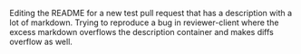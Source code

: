 Editing the README for a new test pull request that has a description with a lot of markdown. Trying to reproduce a bug in reviewer-client where the excess markdown overflows the description container and makes diffs overflow as well.
